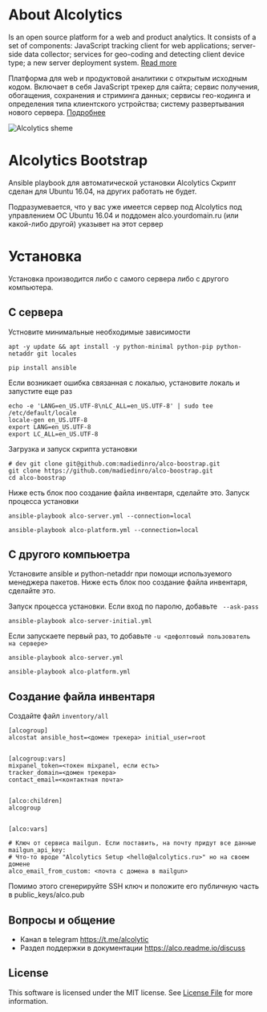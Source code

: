 # About Alcolytics

Is an open source platform for a web and product analytics. 
It consists of a set of components: JavaScript tracking client for web applications; 
server-side data collector; services for geo-coding and detecting client device type; 
a new server deployment system.
[Read more](https://alco.readme.io/docs)

Платформа для web и продуктовой аналитики с открытым исходным кодом.
Включает в себя JavaScript трекер для сайта; сервис получения, обогащения,
сохранения и стриминга данных; сервисы гео-кодинга и определения типа клиентского устройства;
систему развертывания нового сервера.
[Подробнее](https://alco.readme.io/docs) 

![Alcolytics sheme](https://raw.githubusercontent.com/alcolytics/alco-tracker/master/docs/alco-scheme.png)

# Alcolytics Bootstrap

Ansible playbook для автоматической установки Alcolytics
Скрипт сделан для Ubuntu 16.04, на других работать не будет.

Подразумевается, что у вас уже имеется сервер под Alcolytics под управлением OC Ubuntu 16.04
и поддомен alco.yourdomain.ru (или какой-либо другой) указывет на этот сервер

# Установка

Установка производится либо с самого сервера либо с другого компьютера.

## С сервера

Устновите минимальные необходимые зависимости

    apt -y update && apt install -y python-minimal python-pip python-netaddr git locales
    
    pip install ansible
    
Если возникает ошибка связанная с локалью, установите локаль и запустите еще раз
        
    echo -e 'LANG=en_US.UTF-8\nLC_ALL=en_US.UTF-8' | sudo tee /etc/default/locale
    locale-gen en_US.UTF-8
    export LANG=en_US.UTF-8
    export LC_ALL=en_US.UTF-8
    
Загрузка и запуск скрипта установки
    
    # dev git clone git@github.com:madiedinro/alco-boostrap.git
    git clone https://github.com/madiedinro/alco-boostrap.git
    cd alco-boostrap
    
Ниже есть блок поо создание файла инвентаря, сделайте это. 
Запуск процесса установки
    
    ansible-playbook alco-server.yml --connection=local
    
    ansible-playbook alco-platform.yml --connection=local

## С другого компьюетра

Установите ansible и python-netaddr при помощи используемого менеджера пакетов.
Ниже есть блок поо создание файла инвентаря, сделайте это.    

Запуск процесса установки. Если вход по паролю, добавьте ` --ask-pass`
    
    ansible-playbook alco-server-initial.yml
    
Если запускаете первый раз, то добавьте `-u <дефолтовый пользователь на сервере>`
    
    ansible-playbook alco-server.yml
    
    ansible-playbook alco-platform.yml

## Создание файла инвентаря

Создайте файл `inventory/all`

    [alcogroup]
    alcostat ansible_host=<домен трекера> initial_user=root
    
    
    [alcogroup:vars]
    mixpanel_token=<токен mixpanel, если есть>
    tracker_domain=<домен трекера>
    contact_email=<контактная почта>
    
    
    [alco:children]
    alcogroup
    
    
    [alco:vars]
    
    # Ключ от сервиса mailgun. Если поставить, на почту придут все данные
    mailgun_api_key:
    # Что-то вроде "Alcolytics Setup <hello@alcolytics.ru>" но на своем домене
    alco_email_from_custom: <почта с домена в mailgun>
    
Помимо этого сгенерируйте SSH ключ и положите его публичную часть в public_keys/alco.pub
    
    
## Вопросы и общение

* Канал в telegram https://t.me/alcolytic
* Раздел поддержки в документации https://alco.readme.io/discuss

## License

This software is licensed under the MIT license. See [License File](LICENSE) for more information.

